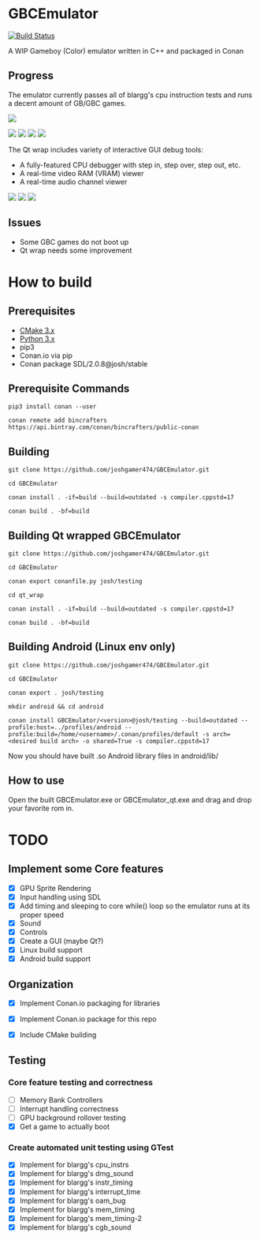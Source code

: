 # GBCEmulator

[![Build Status](https://travis-ci.org/joshgamer474/GBCEmulator.svg?branch=qt_gui)](https://travis-ci.org/joshgamer474/GBCEmulator)

A WIP Gameboy (Color) emulator written in C++ and packaged in Conan

## Progress

The emulator currently passes all of blargg's cpu instruction tests and runs a decent amount of GB/GBC games.

![](res/blargg_cpu_intrs.gif)

![](res/bombermanquest.gif) ![](res/pokemonyellow.gif)
![](res/wariolandii.gif) ![](res/zeldaoracleofages.gif)

The Qt wrap includes variety of interactive GUI debug tools:
* A fully-featured CPU debugger with step in, step over, step out, etc.
* A real-time video RAM (VRAM) viewer
* A real-time audio channel viewer

![](res/debugger.PNG)
![](res/zeldaoracleofagesdebugger.gif)
![](res/audiodebugger.PNG)

## Issues

* Some GBC games do not boot up
* Qt wrap needs some improvement

# How to build

## Prerequisites

* [CMake 3.x](https://cmake.org/download/)
* [Python 3.x](https://www.python.org/downloads/)
* pip3
* Conan.io via pip
* Conan package SDL/2.0.8@josh/stable
## Prerequisite Commands

```pip3 install conan --user```

```conan remote add bincrafters https://api.bintray.com/conan/bincrafters/public-conan```

## Building

```git clone https://github.com/joshgamer474/GBCEmulator.git```

```cd GBCEmulator```

```conan install . -if=build --build=outdated -s compiler.cppstd=17```

```conan build . -bf=build```

## Building Qt wrapped GBCEmulator

```git clone https://github.com/joshgamer474/GBCEmulator.git```

```cd GBCEmulator```

```conan export conanfile.py josh/testing```

```cd qt_wrap```

```conan install . -if=build --build=outdated -s compiler.cppstd=17```

```conan build . -bf=build```

## Building Android (Linux env only)

```git clone https://github.com/joshgamer474/GBCEmulator.git```

```cd GBCEmulator```

```conan export . josh/testing```

```mkdir android && cd android```

```conan install GBCEmulator/<version>@josh/testing --build=outdated --profile:host=../profiles/android --profile:build=/home/<username>/.conan/profiles/default -s arch=<desired build arch> -o shared=True -s compiler.cppstd=17```

Now you should have built .so Android library files in android/lib/<desired build arch>

## How to use
Open the built GBCEmulator.exe or GBCEmulator_qt.exe and drag and drop your favorite rom in.


# TODO

## Implement some Core features
- [x] GPU Sprite Rendering
- [x] Input handling using SDL
- [x] Add timing and sleeping to core while() loop so the emulator runs at its proper speed
- [x] Sound
- [x] Controls
- [x] Create a GUI (maybe Qt?)
- [x] Linux build support
- [x] Android build support

## Organization
- [x] Implement Conan.io packaging for libraries
- [x] Implement Conan.io package for this repo
- [x] Include CMake building


## Testing

### Core feature testing and correctness
- [ ] Memory Bank Controllers
- [ ] Interrupt handling correctness
- [ ] GPU background rollover testing
- [x] Get a game to actually boot

### Create automated unit testing using GTest
- [x] Implement for blargg's cpu_instrs
- [x] Implement for blargg's dmg_sound
- [x] Implement for blargg's instr_timing
- [x] Implement for blargg's interrupt_time
- [x] Implement for blargg's oam_bug
- [x] Implement for blargg's mem_timing
- [x] Implement for blargg's mem_timing-2
- [x] Implement for blargg's cgb_sound
